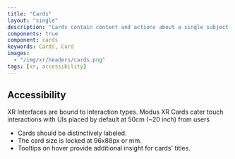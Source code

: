 ```yaml
---
title: "Cards"
layout: "single"
description: "Cards contain content and actions about a single subject."
components: true
component: cards
keywords: Cards, Card
images:
  - "/img/xr/headers/cards.png"
tags: [xr, accessibility]
---
```


## Accessibility

XR Interfaces are bound to interaction types. Modus XR Cards cater touch interactions with UIs placed by default at 50cm (~20 inch) from users

- Cards should be distinctively labeled.
- The card size is locked at 96x88px or mm.
- Tooltips on hover provide additional insight for cards' titles.
